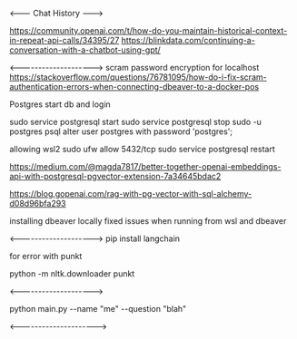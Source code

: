 <--- Chat History --->

https://community.openai.com/t/how-do-you-maintain-historical-context-in-repeat-api-calls/34395/27
https://blinkdata.com/continuing-a-conversation-with-a-chatbot-using-gpt/

<-------------------->
scram password encryption for localhost
https://stackoverflow.com/questions/76781095/how-do-i-fix-scram-authentication-errors-when-connecting-dbeaver-to-a-docker-pos

Postgres start db and login

sudo service postgresql start
sudo service postgresql stop
sudo -u postgres psql
alter user postgres with password 'postgres';

allowing wsl2
sudo ufw allow 5432/tcp
sudo service postgresql restart

https://medium.com/@magda7817/better-together-openai-embeddings-api-with-postgresql-pgvector-extension-7a34645bdac2

https://blog.gopenai.com/rag-with-pg-vector-with-sql-alchemy-d08d96bfa293

installing dbeaver locally fixed issues when running from wsl and dbeaver

<-------------------->
pip install langchain

for error with punkt

python -m nltk.downloader punkt

<-------------------->

python main.py --name "me" --question "blah"

<--------------------->
